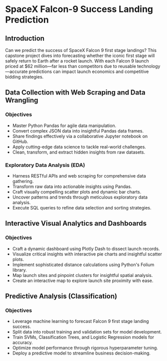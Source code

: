 # SpaceX Falcon-9 Success Landing Prediction

## Introduction

Can we predict the success of SpaceX Falcon 9 first stage landings? This capstone project dives into forecasting whether the iconic first stage will safely return to Earth after a rocket launch. With each Falcon 9 launch priced at $62 million—far less than competitors due to reusable technology—accurate predictions can impact launch economics and competitive bidding strategies.

## Data Collection with Web Scraping and Data Wrangling

### Objectives

- Master Python Pandas for agile data manipulation.
- Convert complex JSON data into insightful Pandas data frames.
- Share findings effectively via a collaborative Jupyter notebook on GitHub.
- Apply cutting-edge data science to tackle real-world challenges.
- Clean, transform, and extract hidden insights from raw datasets.

### Exploratory Data Analysis (EDA)

- Harness RESTful APIs and web scraping for comprehensive data gathering.
- Transform raw data into actionable insights using Pandas.
- Craft visually compelling scatter plots and dynamic bar charts.
- Uncover patterns and trends through meticulous exploratory data analysis.
- Execute SQL queries to refine data selection and sorting strategies.

## Interactive Visual Analytics and Dashboards

### Objectives

- Craft a dynamic dashboard using Plotly Dash to dissect launch records.
- Visualize critical insights with interactive pie charts and insightful scatter plots.
- Implement sophisticated distance calculations using Python's Folium library.
- Map launch sites and pinpoint clusters for insightful spatial analysis.
- Create an interactive map to explore launch site proximity with ease.

## Predictive Analysis (Classification)

### Objectives

- Leverage machine learning to forecast Falcon 9 first stage landing success.
- Split data into robust training and validation sets for model development.
- Train SVMs, Classification Trees, and Logistic Regression models for accuracy.
- Optimize model performance through rigorous hyperparameter tuning.
- Deploy a predictive model to streamline business decision-making.

